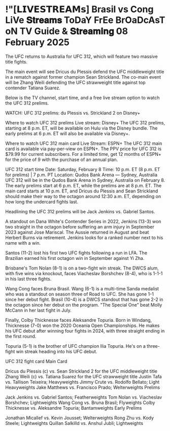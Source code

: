 # !"[𝗟𝗜𝗩𝗘𝗦𝗧𝗥𝗘𝗔𝗠𝘀] Brasil vs Cong LiVe 𝐒𝐭𝐫𝐞𝐚𝐦𝐬 ToDaY FrEe BrOaDcAsT oN TV Guide & 𝐒𝐭𝐫𝐞𝐚𝐦𝐢𝐧𝐠 08 February 2025

The UFC returns to Australia for UFC 312, which will feature two massive title fights. 

The main event will see Dricus du Plessis defend the UFC middleweight title in a rematch against former champion Sean Strickland. The co-main event will be Zhang Weili defending the UFC strawweight title against top contender Tatiana Suarez. 

Below is the TV channel, start time, and a free live stream option to watch the UFC 312 prelims.

WATCH: UFC 312 prelims: du Plessis vs. Strickland 2 on Disney+

Where to watch UFC 312 prelims
Live stream: Disney+
The UFC 312 prelims, starting at 8 p.m. ET, will be available on Hulu via the Disney bundle. The early prelims at 6 p.m. ET will also be available via Disney+.

Where to watch UFC 312 main card
Live Stream: ESPN+
The UFC 312 main card is available via pay-per-view on ESPN+. The PPV price for UFC 312 is $79.99 for current subscribers. For a limited time, get 12 months of ESPN+ for the price of 9 with the purchase of an annual plan.

UFC 312 start time
Date: Saturday, February 8
Time: 10 p.m. ET (8 p.m. ET for prelims) | 7 p.m. PT
Location: Qudos Bank Arena — Sydney, Australia
UFC 312 will be in the Qudos Bank Arena in Sydney, Australia on February 8. The early prelims start at 6 p.m. ET, while the prelims are at 8 p.m. ET. The main card starts at 10 p.m. ET, and Dricus du Plessis and Sean Strickland should make their way to the octagon around 12:30 a.m. ET, depending on how long the undercard fights last.

Headlining the UFC 312 prelims will be Jack Jenkins vs. Gabriel Santos. 

A standout on Dana White's Contender Series in 2022, Jenkins (13-3) won two straight in the octagon before suffering an arm injury in September 2023 against Jose Mariscal. The Aussie returned in August and beat Herbert Burns via retirement. Jenkins looks for a ranked number next to his name with a win. 

Santos (11-2) lost his first two UFC fights following a run in LFA. The Brazilian earned his first octagon win in September against Yi Zha. 

Brisbane's Tom Nolan (8-1) is on a two-fight win streak. The DWCS alum, with five wins via knockout, faces Viacheslav Borshchev (8-4), who is 1-1-1 in his last three fights. 

Wang Cong faces Bruna Brasil. Wang (6-1) is a multi-time Sanda medalist who was a standout on season three of Road to UFC. She has gone 1-1 since her debut fight. Brasil (10-4) is a DWCS standout that has gone 2-2 in the octagon since her debut on the program. "The Special One" beat Molly McCann in her last fight in July.

Finally, Colby Thicknesse faces Aleksandre Topuria. Born in Windang, Thicknesse (7-0) won the 2020 Oceania Open Championships. He makes his UFC debut after winning four fights in 2024, with three straight ending in the first round.

Topuria (5-1) is the brother of UFC champion Ilia Topuria. He's on a three-fight win streak heading into his UFC debut.

UFC 312 fight card
Main Card

Dricus du Plessis (c) vs. Sean Strickland 2 for the UFC middleweight title
Zhang Weili (c) vs. Tatiana Suarez for the UFC strawweight title
Justin Tafa vs. Tallison Teixeira; Heavyweights
Jimmy Crute vs. Rodolfo Bellato; Light Heavyweights
Jake Matthews vs. Francisco Prado; Welterweights
Prelims

Jack Jenkins vs. Gabriel Santos; Featherweights
Tom Nolan vs. Viacheslav Borshchev; Lightweights
Wang Cong vs. Bruna Brasil; Flyweights
Colby Thicknesse vs. Aleksandre Topuria; Bantamweights
Early Prelims

Jonathan Micallef vs. Kevin Jousset; Welterweights
Rong Zhu vs. Kody Steele; Lightweights
Quillan Salkilld vs. Anshul Jubli; Lightweights
